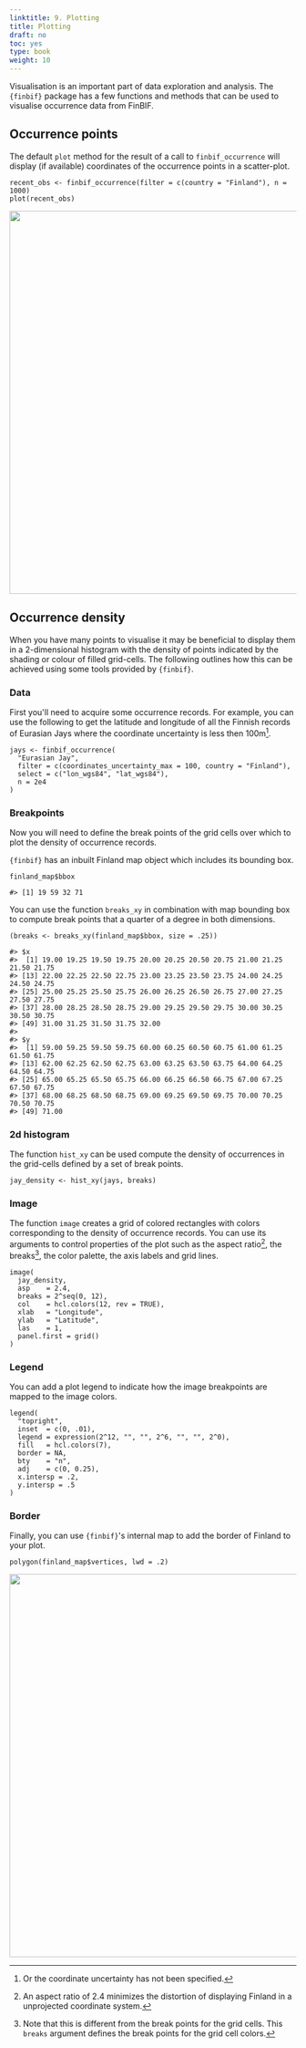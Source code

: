 ```yaml
---
linktitle: 9. Plotting
title: Plotting
draft: no
toc: yes
type: book
weight: 10
---
```




Visualisation is an important part of data exploration and analysis. The
`{finbif}` package has a few functions and methods that can be used to visualise
occurrence data from FinBIF.

## Occurrence points
The default `plot` method for the result of a call to `finbif_occurrence` will
display (if available) coordinates of the occurrence points in a scatter-plot.

```.language-r
recent_obs <- finbif_occurrence(filter = c(country = "Finland"), n = 1000)
plot(recent_obs)
```

<img src="/tutorials/finbif/plotting_files/figure-html/plot-points-1.png" width="672" />

## Occurrence density
When you have many points to visualise it may be beneficial to display them in
a 2-dimensional histogram with the density of points indicated by the shading
or colour of filled grid-cells. The following outlines how this can be achieved
using some tools provided by `{finbif}`.

### Data
First you'll need to acquire some occurrence records. For example, you can use
the following to get the latitude and longitude of all the Finnish records of
Eurasian Jays where the coordinate uncertainty is less then 100m[^1].

```.language-r
jays <- finbif_occurrence(
  "Eurasian Jay",
  filter = c(coordinates_uncertainty_max = 100, country = "Finland"),
  select = c("lon_wgs84", "lat_wgs84"),
  n = 2e4
)
```

### Breakpoints
Now you will need to define the break points of the grid cells over which to
plot the density of occurrence records.

`{finbif}` has an inbuilt Finland map object which includes its bounding box.

```.language-r
finland_map$bbox
```

```{.language-r}
#> [1] 19 59 32 71
```

You can use the function `breaks_xy` in combination with map bounding box to
compute break points that a quarter of a degree in both dimensions.

```.language-r
(breaks <- breaks_xy(finland_map$bbox, size = .25))
```

```{.language-r}
#> $x
#>  [1] 19.00 19.25 19.50 19.75 20.00 20.25 20.50 20.75 21.00 21.25 21.50 21.75
#> [13] 22.00 22.25 22.50 22.75 23.00 23.25 23.50 23.75 24.00 24.25 24.50 24.75
#> [25] 25.00 25.25 25.50 25.75 26.00 26.25 26.50 26.75 27.00 27.25 27.50 27.75
#> [37] 28.00 28.25 28.50 28.75 29.00 29.25 29.50 29.75 30.00 30.25 30.50 30.75
#> [49] 31.00 31.25 31.50 31.75 32.00
#> 
#> $y
#>  [1] 59.00 59.25 59.50 59.75 60.00 60.25 60.50 60.75 61.00 61.25 61.50 61.75
#> [13] 62.00 62.25 62.50 62.75 63.00 63.25 63.50 63.75 64.00 64.25 64.50 64.75
#> [25] 65.00 65.25 65.50 65.75 66.00 66.25 66.50 66.75 67.00 67.25 67.50 67.75
#> [37] 68.00 68.25 68.50 68.75 69.00 69.25 69.50 69.75 70.00 70.25 70.50 70.75
#> [49] 71.00
```

### 2d histogram
The function `hist_xy` can be used compute the density of occurrences in the
grid-cells defined by a set of break points.

```.language-r
jay_density <- hist_xy(jays, breaks)
```

### Image
The function `image` creates a grid of colored rectangles with colors
corresponding to the density of occurrence records. You can use its arguments to
control properties of the plot such as the aspect ratio[^2], the breaks[^3], the
color palette, the axis labels and grid lines.




```.language-r
image(
  jay_density,
  asp    = 2.4,
  breaks = 2^seq(0, 12),
  col    = hcl.colors(12, rev = TRUE),
  xlab   = "Longitude",
  ylab   = "Latitude",
  las    = 1,
  panel.first = grid()
)
```

### Legend
You can add a plot legend to indicate how the image breakpoints are mapped to
the image colors.

```.language-r
legend(
  "topright",
  inset  = c(0, .01),
  legend = expression(2^12, "", "", 2^6, "", "", 2^0),
  fill   = hcl.colors(7),
  border = NA,
  bty    = "n",
  adj    = c(0, 0.25),
  x.intersp = .2,
  y.intersp = .5
)
```

### Border
Finally, you can use `{finbif}`'s internal map to add the border of Finland to
your plot.

```.language-r
polygon(finland_map$vertices, lwd = .2)
```

<img src="/tutorials/finbif/plotting_files/figure-html/plot-finland-1.png" width="672" />

[^1]: Or the coordinate uncertainty has not been specified.
[^2]: An aspect ratio of 2.4 minimizes the distortion of displaying Finland
      in a unprojected coordinate system.
[^3]: Note that this is different from the break points for the grid cells. This
      `breaks` argument defines the break points for the grid cell colors.
